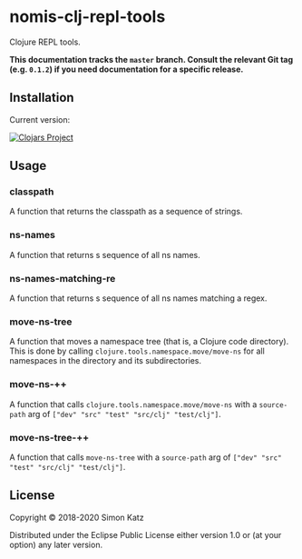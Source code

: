 # nomis-clj-repl-tools

Clojure REPL tools.

**This documentation tracks the `master` branch. Consult the relevant Git tag (e.g. `0.1.2`) if you need documentation for a specific release.**


## Installation

Current version:

[![Clojars Project](https://img.shields.io/clojars/v/nomis-clj-repl-tools.svg)](https://clojars.org/nomis-clj-repl-tools)


## Usage

### classpath

A function that returns the classpath as a sequence of strings.

### ns-names

A function that returns s sequence of all ns names.

### ns-names-matching-re

A function that returns s sequence of all ns names matching a regex.

### move-ns-tree

A function that moves a namespace tree (that is, a Clojure code directory). This is done by calling `clojure.tools.namespace.move/move-ns` for all namespaces in the directory and its subdirectories.

### move-ns-++

A function that calls `clojure.tools.namespace.move/move-ns` with a `source-path` arg of `["dev" "src" "test" "src/clj" "test/clj"]`.

### move-ns-tree-++

A function that calls `move-ns-tree` with a `source-path` arg of `["dev" "src" "test" "src/clj" "test/clj"]`.


## License

Copyright © 2018-2020 Simon Katz

Distributed under the Eclipse Public License either version 1.0 or (at your option) any later version.
